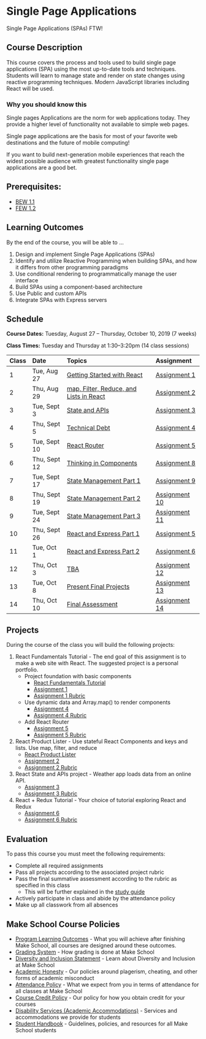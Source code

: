 # Single Page Applications

Single Page Applications (SPAs) FTW!

## Course Description

This course covers the process and tools used to build single page applications (SPA) using the most up-to-date tools and techniques. Students will learn to manage state and render on state changes using reactive programming techniques. Modern JavaScript libraries including React will be used.

### Why you should know this

Single pages Applications are the norm for web applications today. They provide a higher level of functionality not available to simple web pages.

Single page applications are the basis for most of your favorite web destinations and the future of mobile computing!

If you want to build next-generation mobile experiences that reach the widest possible audience with greatest functionality single page applications are a good bet.

## Prerequisites:  

- [BEW 1.1](https://github.com/Make-School-Courses/BEW-1.1-RESTful-and-Resourceful-MVC-Architecture)
- [FEW 1.2](https://github.com/Make-School-Courses/FEW-1.2-JavaScript-Foundations)

## Learning Outcomes

By the end of the course, you will be able to ...

1. Design and implement Single Page Applications (SPAs)
1. Identify and utilize Reactive Programming when building SPAs, and how it differs from other programming paradigms
1. Use conditional rendering to programmatically manage the user interface
1. Build SPAs using a component-based architecture
1. Use Public and custom APIs
1. Integrate SPAs with Express servers

## Schedule
**Course Dates:** Tuesday, August 27 – Thursday, October 10, 2019 (7 weeks)

**Class Times:** Tuesday and Thursday at 1:30–3:20pm (14 class sessions)

| Class | Date | Topics | Assignment |
|:------|:------|:-------|:----------|
|  1 | Tue, Aug 27  | [Getting Started with React](Lessons/lesson-01.md) | [Assignment 1](Assignments/Assignment-01.md) |
|  2 | Thu, Aug 29  | [map, Filter, Reduce, and Lists in React](Lessons/lesson-02.md) | [Assignment 2](Assignments/Assignment-02.md) |
|  3 | Tue, Sept 3  | [State and APIs](Lessons/lesson-03.md) | [Assignment 3](Assignments/Assignment-03.md) |
|  4 | Thu, Sept 5  | [Technical Debt](Lessons/lesson-04.md) | [Assignment 4](Assignments/Assignment-04.md) |
|  5 | Tue, Sept 10 | [React Router](Lessons/lesson-05.md) | [Assignment 5](Assignments/Assignment-05.md) |
|  6 | Thu, Sept 12 | [Thinking in Components](Lessons/lesson-06.md) | [Assignment 8](Assignments/Assignment-08.md) |
|  7 | Tue, Sept 17 | [State Management Part 1](Lessons/lesson-07.md) | [Assignment 9](Assignments/Assignment-09.md) |
|  8 | Thu, Sept 19 | [State Management Part 2](Lessons/lesson-08.md) | [Assignment 10](Assignments/Assignment-10.md) | 
|  9 | Tue, Sept 24 | [State Management Part 3](Lessons/lesson-09.md) | [Assignment 11](Assignments/Assignment-11.md) |
| 10 | Thu, Sept 26 | [React and Express Part 1](Lessons/lesson-10.md) | [Assignment 5](Assignments/Assignment-05.md) |
| 11 | Tue, Oct 1   | [React and Express Part 2](Lessons/lesson-11.md) | [Assignment 6](Assignments/Assignment-06.md) |
| 12 | Thu, Oct 3   | [TBA](Lessons/lesson-12.md) | [Assignment 12](Assignments/Assignment-12.md) |
| 13 | Tue, Oct 8   | [Present Final Projects](Lessons/lesson-13.md) | [Assignment 13](Assignments/Assignment-13.md) |
| 14 | Thu, Oct 10  | [Final Assessment](Lessons/lesson-14.md) | [Assignment 14](Assignments/Assignment-14.md) |

## Projects 

During the course of the class you will build the following projects: 

1. React Fundamentals Tutorial - The end goal of this assignment is to make a web site with React. The suggested project is a personal portfolio. 
    - Project foundation with basic components
        - [React Fundamentals Tutorial](https://www.makeschool.com/academy/track/react-fundamentals-vm0)
        - [Assignment 1](Assignments/Assignment-01.md)
        - [Assignment 1 Rubric](Assignments/Assignment-01-rubric.md)
    - Use dynamic data and Array.map() to render components
        - [Assignment 4](Assignments/Assignment-04.md)
        - [Assignment 4 Rubric](Assignments/Assignment-04-rubric.md)
    - Add React Router
        - [Assignment 5](Assignments/Assignment-05.md)
        - [Assignment 5 Rubric](Assignments/Assignment-05-rubric.md)
1. React Product Lister - Use stateful React Components and keys and lists. Use map, filter, and reduce
    - [React Product Lister](https://github.com/Make-School-Labs/react-product-list)
    - [Assignment 2](Assignments/Assignment-02.md)
    - [Assignment 2 Rubric](Assignments/Assignment-02-rubric.md)
1. React State and APIs project - Weather app loads data from an online API.
    - [Assignment 3](Assignments/Assignment-03.md)
    - [Assignment 3 Rubric](Assignment/Assignment-01-rubric.md)
1. React + Redux Tutorial - Your choice of tutorial exploring React and Redux
    - [Assignment 6](Assignments/Assignment-06.md)
    - [Assignment 6 Rubric](Assignment/Assignment-06-rubric.md)

## Evaluation 

To pass this course you must meet the following requirements:

- Complete all required assignments 
- Pass all projects according to the associated project rubric
- Pass the final summative assessment according to the rubric as specified in this class
  - This will be further explained in the [study guide](ADD_STUDY_GUIDE_LNK)
- Actively participate in class and abide by the attendance policy
- Make up all classwork from all absences

## Make School Course Policies

- [Program Learning Outcomes](https://make.sc/program-learning-outcomes) - What you will achieve after finishing Make School, all courses are designed around these outcomes.
- [Grading System](https://make.sc/grading-system) - How grading is done at Make School
- [Diversity and Inclusion Statement](https://make.sc/diversity-and-inclusion-statement) - Learn about Diversity and Inclusion at Make School
- [Academic Honesty](https://make.sc/academic-honesty-policy) - Our policies around plagerism, cheating, and other forms of academic misconduct 
- [Attendance Policy](https://make.sc/attendance-policy) - What we expect from you in terms of attendance for all classes at Make School
- [Course Credit Policy](https://make.sc/course-credit-policy) - Our policy for how you obtain credit for your courses
- [Disability Services (Academic Accommodations)](https://make.sc/disability-services) - Services and accommodations we provide for students
- [Student Handbook](https://make.sc/student-handbook) - Guidelines, policies, and resources for all Make School students
